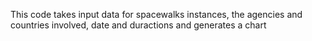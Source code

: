 This code takes input data for spacewalks instances, the agencies and countries involved, date and duractions and generates a chart
